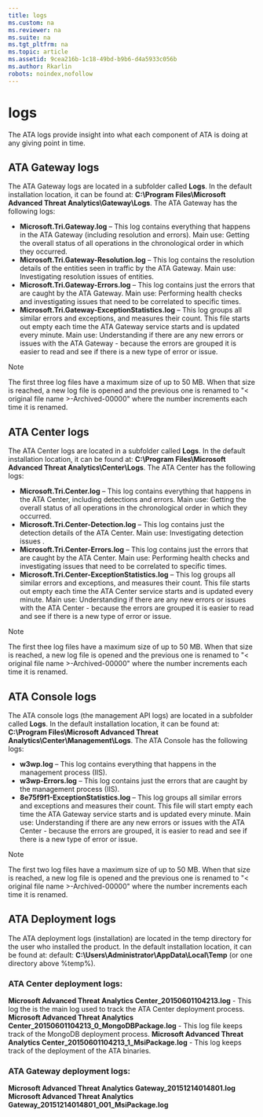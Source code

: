 ```yaml
---
title: logs
ms.custom: na
ms.reviewer: na
ms.suite: na
ms.tgt_pltfrm: na
ms.topic: article
ms.assetid: 9cea216b-1c18-49bd-b9b6-d4a5933c056b
ms.author: Rkarlin
robots: noindex,nofollow
---
```

# logs
The ATA logs provide insight into what each component of ATA is doing at any giving point in time.
## ATA Gateway logs
The ATA Gateway logs are located in a subfolder called **Logs**. In the default installation location, it can be found at: **C:\Program Files\Microsoft Advanced Threat Analytics\Gateway\Logs**.
The ATA Gateway has the following logs:
* **Microsoft.Tri.Gateway.log** – This log contains everything that happens in the ATA Gateway (including resolution and errors).
Main use: Getting the overall status of all operations in the chronological order in which they occurred.
* **Microsoft.Tri.Gateway-Resolution.log** – This log contains the resolution details of the entities seen in traffic by the ATA Gateway.
Main use: Investigating resolution issues of entities.
* **Microsoft.Tri.Gateway-Errors.log** – This log contains just the errors that are caught by the ATA Gateway.
Main use: Performing health checks and investigating issues that need to be correlated to specific times.
* **Microsoft.Tri.Gateway-ExceptionStatistics.log** – This log groups all similar errors and exceptions, and measures their count. This file starts out empty each time the ATA Gateway service starts and is updated every minute.
Main use: Understanding if there are any new errors or issues with the ATA Gateway - because the errors are grouped it is easier to read and see if there is a new type of error or issue.
> [!NOTE]
The first three log files have a maximum size of up to 50 MB. When that size is reached, a new log file is opened and the previous one is renamed to "< original file name >-Archived-00000" where the number increments each time it is renamed.
## ATA Center logs
The ATA Center logs are located in a subfolder called **Logs**. In the default installation location, it can be found at: **C:\Program Files\Microsoft Advanced Threat Analytics\Center\Logs**.
The ATA Center has the following logs:
* **Microsoft.Tri.Center.log** – This log contains everything that happens in the ATA Center, including detections and errors.
Main use: Getting the overall status of all operations in the chronological order in which they occurred.
* **Microsoft.Tri.Center-Detection.log** – This log contains just the detection details of the ATA Center.
Main use: Investigating detection issues .
* **Microsoft.Tri.Center-Errors.log** – This log contains just the errors that are caught by the ATA Center.
Main use: Performing health checks and investigating issues that need to be correlated to specific times.
* **Microsoft.Tri.Center-ExceptionStatistics.log** – This log groups all similar errors and exceptions, and measures their count. This file starts out empty each time the ATA Center service starts and is updated every minute.
Main use: Understanding if there are any new errors or issues with the ATA Center - because the errors are grouped it is easier to read and see if there is a new type of error or issue.
> [!NOTE]
The first thee log files have a maximum size of up to 50 MB. When that size is reached, a new log file is opened and the previous one is renamed to "< original file name >-Archived-00000" where the number increments each time it is renamed.
## ATA Console logs
The ATA console logs (the management API logs) are located in a subfolder called **Logs**. In the default installation location, it can be found at: **C:\Program Files\Microsoft Advanced Threat Analytics\Center\Management\Logs**.
The ATA Console has the following logs:
* **w3wp.log** – This log contains everything that happens in the management process (IIS).
* **w3wp-Errors.log** – This log contains just the errors that are caught by the management process (IIS).
* **8e75f9f1-ExceptionStatistics.log** – This log groups all similar errors and exceptions and measures their count.
This file will start empty each time the ATA Gateway service starts and is updated every minute.
Main use:  Understanding if there are any new errors or issues with the ATA Center  - because the errors are grouped, it is easier to read and see if there is a new type of error or issue.
> [!NOTE]
The first two log files have a maximum size of up to 50 MB. When that size is reached, a new log file is opened and the previous one is renamed to "< original file name >-Archived-00000" where the number increments each time it is renamed.
## ATA Deployment logs
The ATA deployment logs (installation) are located in the temp directory for the user who installed the product. In the default installation location, it can be found at: default: **C:\Users\Administrator\AppData\Local\Temp** (or one directory above %temp%).
### ATA Center deployment logs:
**Microsoft Advanced Threat Analytics Center_20150601104213.log** - This log the is the main log used to track the ATA Center deployment process.
**Microsoft Advanced Threat Analytics Center_20150601104213_0_MongoDBPackage.log**  - This log file keeps track of the MongoDB deployment process.
**Microsoft Advanced Threat Analytics Center_20150601104213_1_MsiPackage.log**  - This log keeps track of the deployment of the ATA binaries.
### ATA Gateway deployment logs:
**Microsoft Advanced Threat Analytics Gateway_20151214014801.log**
**Microsoft Advanced Threat Analytics Gateway_20151214014801_001_MsiPackage.log**

  
